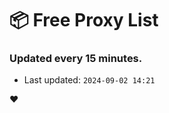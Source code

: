 # :package: Free Proxy List
### Updated every 15 minutes.

- Last updated: `2024-09-02 14:21`

:heart:
